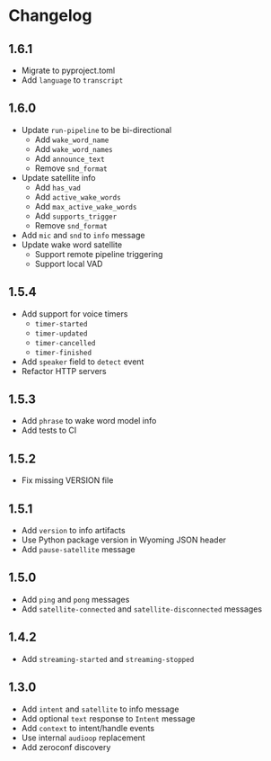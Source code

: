 # Changelog

## 1.6.1

- Migrate to pyproject.toml
- Add `language` to `transcript`

## 1.6.0

- Update `run-pipeline` to be bi-directional
    - Add `wake_word_name`
    - Add `wake_word_names`
    - Add `announce_text`
    - Remove `snd_format`
- Update satellite info
    - Add `has_vad`
    - Add `active_wake_words`
    - Add `max_active_wake_words`
    - Add `supports_trigger`
    - Remove `snd_format`
- Add `mic` and `snd` to `info` message
- Update wake word satellite
    - Support remote pipeline triggering
    - Support local VAD

## 1.5.4

- Add support for voice timers
    - `timer-started`
    - `timer-updated`
    - `timer-cancelled`
    - `timer-finished`
- Add `speaker` field to `detect` event
- Refactor HTTP servers

## 1.5.3

- Add `phrase` to wake word model info
- Add tests to CI

## 1.5.2

- Fix missing VERSION file

## 1.5.1

- Add `version` to info artifacts
- Use Python package version in Wyoming JSON header
- Add `pause-satellite` message

## 1.5.0

- Add `ping` and `pong` messages
- Add `satellite-connected` and `satellite-disconnected` messages

## 1.4.2

- Add `streaming-started` and `streaming-stopped`

## 1.3.0

- Add `intent` and `satellite` to info message
- Add optional `text` response to `Intent` message
- Add `context` to intent/handle events
- Use internal `audioop` replacement
- Add zeroconf discovery
